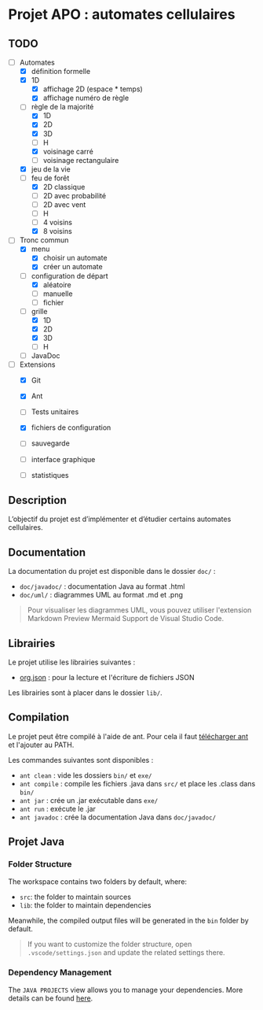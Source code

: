 # Projet APO : automates cellulaires

## TODO

- [ ] Automates
    - [x] définition formelle
    - [x] 1D
        - [x] affichage 2D (espace * temps)
        - [x] affichage numéro de règle
    - [ ] règle de la majorité
        - [x] 1D
        - [x] 2D
        - [x] 3D
        - [ ] H
        - [x] voisinage carré
        - [ ] voisinage rectangulaire
    - [x] jeu de la vie
    - [ ] feu de forêt
        - [x] 2D classique
        - [ ] 2D avec probabilité
        - [ ] 2D avec vent
        - [ ] H
        - [ ] 4 voisins
        - [x] 8 voisins
- [ ] Tronc commun
    - [x] menu
        - [x] choisir un automate
        - [x] créer un automate
    - [ ] configuration de départ
        - [x] aléatoire
        - [ ] manuelle
        - [ ] fichier
    - [ ] grille
        - [x] 1D
        - [x] 2D
        - [x] 3D
        - [ ] H
    - [ ] JavaDoc
- [ ] Extensions
    - [x] Git
    - [x] Ant
    - [ ] Tests unitaires
    - [x] fichiers de configuration
    - [ ] sauvegarde
    - [ ] interface graphique
    - [ ] statistiques



## Description

L’objectif du projet est d’implémenter et d’étudier certains automates cellulaires.

## Documentation

La documentation du projet est disponible dans le dossier `doc/` :
- `doc/javadoc/` : documentation Java au format .html
- `doc/uml/` : diagrammes UML au format .md et .png

> Pour visualiser les diagrammes UML, vous pouvez utiliser l'extension Markdown Preview Mermaid Support de Visual Studio Code.

## Librairies

Le projet utilise les librairies suivantes :
- [org.json](https://repo1.maven.org/maven2/org/json/json/20231013/json-20231013.jar) : pour la lecture et l'écriture de fichiers JSON

Les librairies sont à placer dans le dossier `lib/`.

## Compilation

Le projet peut être compilé à l'aide de ant. Pour cela il faut [télécharger ant](https://ant.apache.org/bindownload.cgi) et l'ajouter au PATH.

Les commandes suivantes sont disponibles :
- `ant clean` : vide les dossiers `bin/` et `exe/`
- `ant compile` : compile les fichiers .java dans `src/` et place les .class dans `bin/`
- `ant jar` : crée un .jar exécutable dans `exe/`
- `ant run` : exécute le .jar
- `ant javadoc` : crée la documentation Java dans `doc/javadoc/`

## Projet Java

### Folder Structure

The workspace contains two folders by default, where:

- `src`: the folder to maintain sources
- `lib`: the folder to maintain dependencies

Meanwhile, the compiled output files will be generated in the `bin` folder by default.

> If you want to customize the folder structure, open `.vscode/settings.json` and update the related settings there.

### Dependency Management

The `JAVA PROJECTS` view allows you to manage your dependencies. More details can be found [here](https://github.com/microsoft/vscode-java-dependency#manage-dependencies).